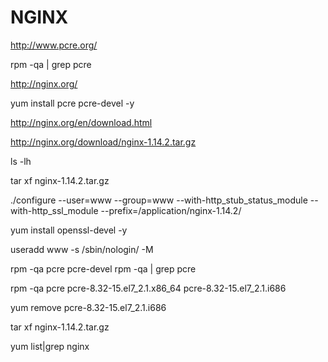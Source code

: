 # NGINX

http://www.pcre.org/

rpm -qa | grep pcre

http://nginx.org/

yum install pcre pcre-devel -y

http://nginx.org/en/download.html

http://nginx.org/download/nginx-1.14.2.tar.gz


ls -lh

tar xf nginx-1.14.2.tar.gz

 ./configure --user=www --group=www --with-http_stub_status_module --with-http_ssl_module --prefix=/application/nginx-1.14.2/
 
 yum install openssl-devel -y
 
 
 useradd www -s /sbin/nologin/ -M


rpm -qa pcre pcre-devel
rpm -qa | grep pcre

rpm -qa pcre
pcre-8.32-15.el7_2.1.x86_64
pcre-8.32-15.el7_2.1.i686

yum remove pcre-8.32-15.el7_2.1.i686

tar xf nginx-1.14.2.tar.gz

yum list|grep nginx





